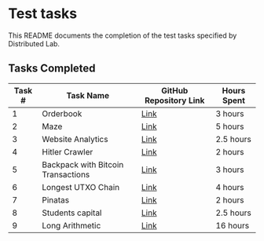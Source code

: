 # Test tasks

This README documents the completion of the test tasks specified by Distributed Lab.

## Tasks Completed

| Task # | Task Name | GitHub Repository Link | Hours Spent |
|--------|-----------|------------------------|-------------|
| 1 | Orderbook | [Link](https://github.com/Dmytro-Hladkykh/Test-tasks/tree/main/1.%20Orderbook) | 3 hours |
| 2 | Maze | [Link](https://github.com/Dmytro-Hladkykh/Test-tasks/tree/main/2.%20Maze) | 5 hours |
| 3 | Website Analytics | [Link](https://github.com/Dmytro-Hladkykh/Test-tasks/tree/main/3.%20Website%20analytics) | 2.5 hours |
| 4 | Hitler Crawler | [Link](https://github.com/Dmytro-Hladkykh/Test-tasks/tree/main/4.%20Hitler%20crawler) | 2 hours |
| 5 | Backpack with Bitcoin Transactions | [Link](https://github.com/Dmytro-Hladkykh/Test-tasks/tree/main/5.%20Backpack%20with%20Bitcoin%20transactions) | 3 hours |
| 6 | Longest UTXO Chain | [Link](https://github.com/Dmytro-Hladkykh/Test-tasks/tree/main/6.%20The%20Longest%20UTXO%20chain) | 4 hours |
| 7 | Pinatas | [Link](https://github.com/Dmytro-Hladkykh/Test-tasks/tree/main/7.%20Pinatas) | 2 hours |
| 8 | Students capital | [Link](https://github.com/Dmytro-Hladkykh/Test-tasks/tree/main/8.%20Students%20capital) | 2.5 hours |
| 9 | Long Arithmetic | [Link](https://github.com/Dmytro-Hladkykh/Test-tasks/tree/main/9.%20Long%20Arithmetic) | 16 hours |